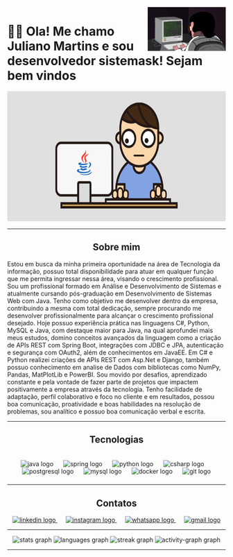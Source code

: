 
  
 <img src = "baner.webp" width = "180px" align = "right">




  
# 👋🏻 Ola! Me chamo Juliano Martins e sou desenvolvedor sistemask! Sejam bem vindos

  


  
<div align ="center">

<img src = "javaGif.gif" height = "300" width ="550" >

---

## Sobre mim

<div align="left">
Estou em busca da minha primeira oportunidade na área de Tecnologia da informação, possuo total disponibilidade para atuar em qualquer função que me permita ingressar nessa área, visando o crescimento profissional.
Sou um profissional formado em Análise e Desenvolvimento de Sistemas e atualmente cursando pós-graduação em Desenvolvimento de Sistemas Web com Java. Tenho como objetivo me desenvolver dentro da empresa, contribuindo a mesma com total dedicação, sempre procurando me desenvolver profissionalmente para alcançar o crescimento profissional desejado.
Hoje possuo experiência prática nas linguagens C#, Python, MySQL e Java, com destaque maior para Java, na qual aprofundei mais meus estudos, domino conceitos avançados da linguagem como a criação de APIs REST com Spring Boot, integrações com JDBC e JPA, autenticação e segurança com OAuth2, além de conhecimentos em JavaEE. 
 Em C# e Python realizei criações de APIs REST com Asp.Net e Django, também possuo conhecimento em analise de Dados com bibliotecas como NumPy, Pandas, MatPlotLib e PowerBI. 
Sou movido por desafios, aprendizado constante e pela vontade de fazer parte de projetos que impactem positivamente a empresa através da tecnologia. Tenho facilidade de adaptação, perfil colaborativo e foco no cliente e em resultados, possou boa comunicação, proatividade e boas habilidades na resolução de problemas, sou analítico e possuo boa comunicação verbal e escrita.

</div>

---

   ## Tecnologias

<br clear="both">

<div align="center"> 
  
  <img src="https://cdn.jsdelivr.net/gh/devicons/devicon/icons/java/java-original.svg" height="40" alt="java logo"  />
  <img width="15" />
  <img src="https://cdn.jsdelivr.net/gh/devicons/devicon/icons/spring/spring-original.svg" height="40" alt="spring logo"  />
  <img width="15" />  
  <img src="https://cdn.jsdelivr.net/gh/devicons/devicon/icons/python/python-original.svg" height="40" alt="python logo"  />
  <img width="15" />
  <img src="https://cdn.jsdelivr.net/gh/devicons/devicon/icons/csharp/csharp-original.svg" height="40" alt="csharp logo"  />
  <img width="15" />
  <img src="https://cdn.jsdelivr.net/gh/devicons/devicon/icons/postgresql/postgresql-original.svg" height="40" alt="postgresql logo"  />
  <img width="15" />
  <img src="https://cdn.jsdelivr.net/gh/devicons/devicon/icons/mysql/mysql-original.svg" height="40" alt="mysql logo"  />
  <img width="15" />
  <img src="https://cdn.jsdelivr.net/gh/devicons/devicon/icons/docker/docker-original.svg" height="40" alt="docker logo"  />
  <img width="15" />
  <img src="https://cdn.jsdelivr.net/gh/devicons/devicon/icons/git/git-original.svg" height="40" alt="git logo"  />
</div>

###

###

###

###

  
---

## Contatos


  
  <div align="center">
  <a href="https://www.linkedin.com/in/julianomarthins/" target="_blank">
    <img src="https://raw.githubusercontent.com/maurodesouza/profile-readme-generator/master/src/assets/icons/social/linkedin/default.svg" width="52" height="40" alt="linkedin logo"  />
  </a>
    <img width="15" />
  <a href="https://www.instagram.com/poa.martins/" target="_blank">
    <img src="https://raw.githubusercontent.com/maurodesouza/profile-readme-generator/master/src/assets/icons/social/instagram/default.svg" width="52" height="40" alt="instagram logo"  />
  </a>
    <img width="15" />
  <a href="https://wa.me/5551996440559" target="_blank">
    <img src="https://raw.githubusercontent.com/maurodesouza/profile-readme-generator/master/src/assets/icons/social/whatsapp/default.svg" width="52" height="40" alt="whatsapp logo"  />
  </a>
    <img width="15" />
  <a href="mailto:julianopoamartins@gmail.com" target="_blank">
    <img src="https://raw.githubusercontent.com/maurodesouza/profile-readme-generator/master/src/assets/icons/social/gmail/default.svg" width="52" height="40" alt="gmail logo"  />
  </a>
  

---

<div align="center">
  <img src="https://github-readme-stats.vercel.app/api?username=julianomarthins&hide_title=false&hide_rank=false&show_icons=true&include_all_commits=true&count_private=true&disable_animations=false&theme=radical&locale=pt-br&hide_border=false&order=1" height="150" alt="stats graph"  />
  <img src="https://github-readme-stats.vercel.app/api/top-langs?username=julianomarthins&locale=pt-br&hide_title=false&layout=compact&card_width=320&langs_count=5&theme=radical&hide_border=false&order=2" height="150" alt="languages graph"  />
  <img src="https://streak-stats.demolab.com?user=julianomarthins&locale=pt-br&mode=daily&theme=radical&hide_border=false&border_radius=5&order=3" height="150" alt="streak graph"  />
  <img src="https://github-readme-activity-graph.vercel.app/graph?username=julianomarthins&radius=16&theme=redical&area=true&order=5" height="300" alt="activity-graph graph"  />
</div>


---

